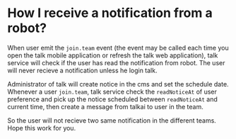 # How I receive a notification from a robot?

When user emit the `join.team` event (the event may be called each time you open the talk mobile application or refresh the talk web application), talk service will check if the user has read the notification from robot. The user will never recieve a notification unless he login talk.

Administrator of talk will create notice in the cms and set the schedule date. Whenever a user `join.team`, talk service check the `readNoticeAt` of user preference and pick up the notice scheduled between `readNoticeAt` and current time, then create a message from talkai to user in the team.

So the user will not recieve two same notification in the different teams. Hope this work for you.
